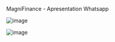MagniFinance - Apresentation Whatsapp

![image](https://user-images.githubusercontent.com/79454375/204385275-82cfa9cb-7e7a-419f-8e24-1f108822fa7c.png)

![image](https://user-images.githubusercontent.com/79454375/204385254-a336d881-73d0-4fb3-a2e1-c40c338eb45c.png)
